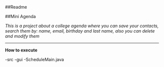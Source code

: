 ##Readme

##Mini Agenda

*This is a project about a college agenda where you can save your contacts, search them by: name, email, birthday and last name, also you can delete and modify them*
___

**How to execute**

-src
  -gui
    -ScheduleMain.java






